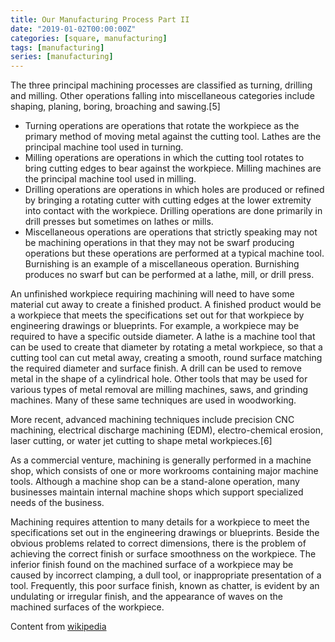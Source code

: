 ```yaml
---
title: Our Manufacturing Process Part II
date: "2019-01-02T00:00:00Z"
categories: [square, manufacturing]
tags: [manufacturing]
series: [manufacturing]
---
```


The three principal machining processes are classified as turning, drilling and milling. Other operations falling into miscellaneous categories include shaping, planing, boring, broaching and sawing.[5]

* Turning operations are operations that rotate the workpiece as the primary method of moving metal against the cutting tool. Lathes are the principal machine tool used in turning.
* Milling operations are operations in which the cutting tool rotates to bring cutting edges to bear against the workpiece. Milling machines are the principal machine tool used in milling.
* Drilling operations are operations in which holes are produced or refined by bringing a rotating cutter with cutting edges at the lower extremity into contact with the workpiece. Drilling operations are done primarily in drill presses but sometimes on lathes or mills.
* Miscellaneous operations are operations that strictly speaking may not be machining operations in that they may not be swarf producing operations but these operations are performed at a typical machine tool. Burnishing is an example of a miscellaneous operation. Burnishing produces no swarf but can be performed at a lathe, mill, or drill press.

An unfinished workpiece requiring machining will need to have some material cut away to create a finished product. A finished product would be a workpiece that meets the specifications set out for that workpiece by engineering drawings or blueprints. For example, a workpiece may be required to have a specific outside diameter. A lathe is a machine tool that can be used to create that diameter by rotating a metal workpiece, so that a cutting tool can cut metal away, creating a smooth, round surface matching the required diameter and surface finish. A drill can be used to remove metal in the shape of a cylindrical hole. Other tools that may be used for various types of metal removal are milling machines, saws, and grinding machines. Many of these same techniques are used in woodworking.

More recent, advanced machining techniques include precision CNC machining, electrical discharge machining (EDM), electro-chemical erosion, laser cutting, or water jet cutting to shape metal workpieces.[6]

As a commercial venture, machining is generally performed in a machine shop, which consists of one or more workrooms containing major machine tools. Although a machine shop can be a stand-alone operation, many businesses maintain internal machine shops which support specialized needs of the business.

Machining requires attention to many details for a workpiece to meet the specifications set out in the engineering drawings or blueprints. Beside the obvious problems related to correct dimensions, there is the problem of achieving the correct finish or surface smoothness on the workpiece. The inferior finish found on the machined surface of a workpiece may be caused by incorrect clamping, a dull tool, or inappropriate presentation of a tool. Frequently, this poor surface finish, known as chatter, is evident by an undulating or irregular finish, and the appearance of waves on the machined surfaces of the workpiece.

Content from [wikipedia](https://en.wikipedia.org/wiki/Machining)
